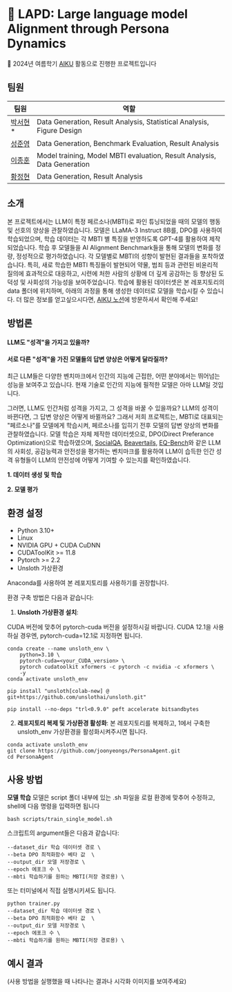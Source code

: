 # 👮 LAPD: Large language model Alignment through Persona Dynamics

📢 2024년 여름학기 [AIKU](https://github.com/AIKU-Official) 활동으로 진행한 프로젝트입니다

## 팀원
| 팀원                            | 역할                                       |
| ----------------------------- | ---------------------------------------- |
| [박서현](https://github.com/emiliebell)* | Data Generation, Result Analysis, Statistical Analysis, Figure Design   |
| [성준영](https://github.com/joonyeongs)      |   Data Generation, Benchmark Evaluation, Result Analysis  |
| [이종훈](https://github.com/jhoonjwa)     |  Model training, Model MBTI evaluation, Result Analysis, Data Generation |
| [황정현](https://github.com/imjunghyunee)                           | Data Generation, Result Analysis             |


## 소개
본 프로젝트에서는 LLM이 특정 페르소나(MBTI)로 파인 튜닝되었을 때의 모델의 행동 및 선호의 양상을 관찰하였습니다. 모델은 LLaMA-3 Instruct 8B를, DPO를 사용하여 학습되었으며, 학습 데이터는 각 MBTI 별 특징을 반영하도록 GPT-4를 활용하여 제작되었습니다. 
학습 후 모델들을 AI Alignment Benchmark들을 통해 모델의 변화를 정량, 정성적으로 평가하였습니다. 
각 모델별로 MBTI의 성향이 발현된 결과들을 포착하였습니다. 특히, 새로 학습한 MBTI 특징들이 발현되어 약물, 범죄 등과 관련된 비윤리적 질의에 효과적으로 대응하고, 시련에 처한 사람의 상황에 더 깊게 공감하는 등 향상된 도덕성 및 사회성의 가능성을 보여주었습니다. 
학습에 활용된 데이터셋은 본 레포지토리의 data 폴더에 위치하며, 아래의 과정을 통해 생성한 데이터로 모델을 학습시킬 수 있습니다.
더 많은 정보를 얻고싶으시다면, [AIKU 노션](https://www.notion.so/aiku/Mamihlapinatap-ai-d0100f9c85424342bd47a2c496ebe25e)에 방문하셔서 확인해 주세요!

## 방법론
<!-- (문제를 정의하고 이를 해결한 방법을 가독성 있게 설명해주세요) -->

#### LLM도 "성격"을 가지고 있을까? ####
#### 서로 다른 "성격"을 가진 모델들의 답변 양상은 어떻게 달라질까? ####

최근 LLM들은 다양한 벤치마크에서 인간의 지능에 근접한, 어떤 분야에서는 뛰어넘는 성능을 보여주고 있습니다.
현재 기술로 인간의 지능에 필적한 모델은 아마 LLM일 것입니다. 

그러면, LLM도 인간처럼 성격을 가지고, 그 성격을 바꿀 수 있을까요?
LLM의 성격이 바뀐다면, 그 답변 양상은 어떻게 바뀔까요?
그래서 저희 프로젝트는, MBTI로 대표되는 "페르소나"를 모델에게 학습시켜, 페르소나를 입히기 전후 모델의 답변 양상의 변화를 관찰하였습니다. 
모델 학습은 자체 제작한 데이터셋으로, DPO(Direct Preferance Optimization)으로 학습하였으며, [SocialQA](https://arxiv.org/pdf/1904.09728), [Beavertails](https://arxiv.org/abs/2307.04657), [EQ-Bench](https://arxiv.org/abs/2312.06281)와 같은 LLM의 사회성, 공감능력과 안전성을 평가하는 벤치마크를 활용하여 LLM이 습득한 인간 성격 유형들이 LLM의 안전성에 어떻게 기여할 수 있는지를 확인하였습니다.

**1. 데이터 생성 및 학습**

**2. 모델 평가**

## 환경 설정
* Python 3.10+
* Linux
* NVIDIA GPU + CUDA CuDNN
* CUDAToolKit >= 11.8
* Pytorch >= 2.2
* Unsloth 가상환경

Anaconda를 사용하여 본 레포지토리를 사용하기를 권장합니다. 

환경 구축 방법은 다음과 같습니다:

1. **Unsloth 가상환경 설치**:

CUDA 버전에 맞추어 pytorch-cuda 버전을 설정하시길 바랍니다.
CUDA 12.1을 사용하실 경우엔, pytorch-cuda=12.1로 지정하면 됩니다. 
```
conda create --name unsloth_env \
    python=3.10 \
    pytorch-cuda=<your_CUDA_version> \
    pytorch cudatoolkit xformers -c pytorch -c nvidia -c xformers \
    -y
conda activate unsloth_env

pip install "unsloth[colab-new] @ git+https://github.com/unslothai/unsloth.git"

pip install --no-deps "trl<0.9.0" peft accelerate bitsandbytes

```

2. **레포지토리 복제 및 가상환경 활성화**:
   본 레포지토리를 복제하고, 1에서 구축한 unsloth_env 가상환경을 활성화시켜주시면 됩니다.
```
conda activate unsloth_env
git clone https://github.com/joonyeongs/PersonaAgent.git
cd PersonaAgent  
```

## 사용 방법

**모델 학습**
모델은 script 폴더 내부에 있는 .sh 파일을 로컬 환경에 맞추어 수정하고, shell에 다음 명령을 입력하면 됩니다

```
bash scripts/train_single_model.sh
```

스크립트의 argument들은 다음과 같습니다:
```
--dataset_dir 학습 데이터셋 경로 \
--beta DPO 최적화함수 베타 값  \
--output_dir 모델 저장경로 \
--epoch 에포크 수 \
--mbti 학습하기를 원하는 MBTI(저장 경로용) \
```

또는 터미널에서 직접 실행시키셔도 됩니다.

```
python trainer.py
--dataset_dir 학습 데이터셋 경로 \
--beta DPO 최적화함수 베타 값  \
--output_dir 모델 저장경로 \
--epoch 에포크 수 \
--mbti 학습하기를 원하는 MBTI(저장 경로용) \
```



## 예시 결과

(사용 방법을 실행했을 때 나타나는 결과나 시각화 이미지를 보여주세요)




 
